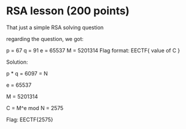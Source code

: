 # RSA lesson (200 points)

That just a simple RSA solving question

regarding the question, we got:

p = 67
q = 91
e = 65537
M = 5201314
Flag format: EECTF{ value of C }

Solution:

p * q = 6097 = N

e = 65537

M = 5201314

C = M^e mod N = 2575

Flag: EECTF{2575}

